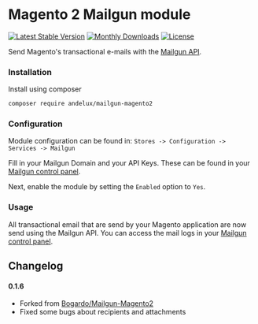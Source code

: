 # Magento 2 Mailgun module

[![Latest Stable Version](https://poser.pugx.org/andelux/mailgun-magento2/v/stable?format=flat-square)](https://packagist.org/packages/andelux/mailgun-magento2)
[![Monthly Downloads](https://poser.pugx.org/andelux/mailgun-magento2/d/monthly?format=flat-square)](https://packagist.org/packages/andelux/mailgun-magento2)
[![License](https://poser.pugx.org/andelux/mailgun-magento2/license?format=flat-square)](https://packagist.org/packages/andelux/mailgun-magento2)

Send Magento's transactional e-mails with the [Mailgun API](http://www.mailgun.com/).

### Installation

Install using composer

```bash
composer require andelux/mailgun-magento2
```

### Configuration

Module configuration can be found in:  `Stores -> Configuration -> Services -> Mailgun`

Fill in your Mailgun Domain and your API Keys.
These can be found in your [Mailgun control panel](https://mailgun.com/app/dashboard).

Next, enable the module by setting the `Enabled` option to `Yes`.

### Usage

All transactional email that are send by your Magento application are now send using the Mailgun API.
You can access the mail logs in your [Mailgun control panel](https://mailgun.com/app/logs).

## Changelog

#### 0.1.6
- Forked from [Bogardo/Mailgun-Magento2](https://github.com/Bogardo/Mailgun-Magento2)
- Fixed some bugs about recipients and attachments
 
